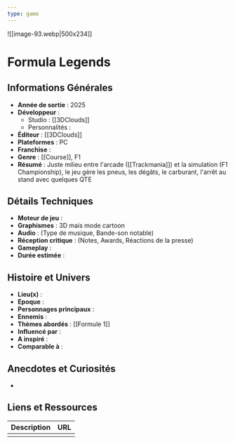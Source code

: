 ```yaml
---
type: game
---
```

![[image-93.webp|500x234]]
# Formula Legends

## Informations Générales

- **Année de sortie** : 2025
- **Développeur** : 
	- Studio : [[3DClouds]]
	- Personnalités : 
- **Éditeur** : [[3DClouds]]
- **Plateformes** : PC
- **Franchise** : 
- **Genre** : [[Course]], F1
- **Résumé** : Juste milieu entre l'arcade ([[Trackmania]]) et la simulation (F1 Championship), le jeu gère les pneus, les dégâts, le carburant, l'arrêt au stand avec quelques QTE

## Détails Techniques
- **Moteur de jeu** : 
- **Graphismes** : 3D mais mode cartoon
- **Audio** : (Type de musique, Bande-son notable)
- **Réception critique** : (Notes, Awards, Réactions de la presse)
- **Gameplay** : 
- **Durée estimée** : 

## Histoire et Univers
- **Lieu(x)** : 
- **Epoque** : 
- **Personnages principaux** : 
- **Ennemis** :
- **Thèmes abordés** : [[Formule 1]]
- **Influencé par** :
- **A inspiré** : 
- **Comparable à** :
## Anecdotes et Curiosités
- 
## Liens et Ressources

| Description | URL |
| ----------- | --- |
|             |     |
